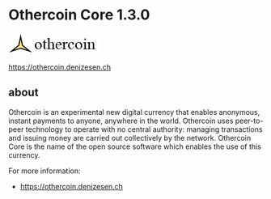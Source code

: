 Othercoin Core 1.3.0
====================

![logo](https://raw.githubusercontent.com/otherdeniz/othercoin/master/src/qt/res/images/light/othercoin_logo_horizontal.png)

https://othercoin.denizesen.ch

about
----------------

Othercoin is an experimental new digital currency that enables anonymous, instant
payments to anyone, anywhere in the world. Othercoin uses peer-to-peer technology
to operate with no central authority: managing transactions and issuing money
are carried out collectively by the network. Othercoin Core is the name of the open
source software which enables the use of this currency.

For more information:

* https://othercoin.denizesen.ch

